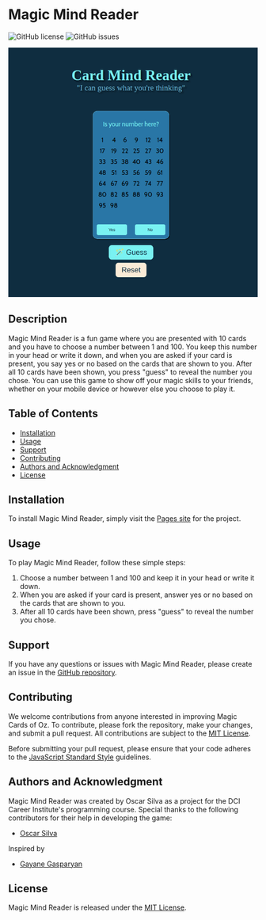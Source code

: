 # Magic Mind Reader 

![GitHub license](https://img.shields.io/github/license/SilvaOz/Magic-Card)
![GitHub issues](https://img.shields.io/github/issues/SilvaOz/Magic-Card)


![](https://github.com/SilvaOz/Magic-Card/blob/main/src/OzCard.png)


## Description

Magic Mind Reader  is a fun game where you are presented with 10 cards and you have to choose a number between 1 and 100. You keep this number in your head or write it down, and when you are asked if your card is present, you say yes or no based on the cards that are shown to you. After all 10 cards have been shown, you press "guess" to reveal the number you chose. You can use this game to show off your magic skills to your friends, whether on your mobile device or however else you choose to play it.

## Table of Contents

- [Installation](#installation)
- [Usage](#usage)
- [Support](#support)
- [Contributing](#contributing)
- [Authors and Acknowledgment](#authors-and-acknowledgment)
- [License](#license)

## Installation

To install Magic Mind Reader, simply visit the [Pages site](https://silvaoz.github.io/Magic-Card/) for the project.

## Usage

To play Magic Mind Reader, follow these simple steps:

1. Choose a number between 1 and 100 and keep it in your head or write it down.
2. When you are asked if your card is present, answer yes or no based on the cards that are shown to you.
3. After all 10 cards have been shown, press "guess" to reveal the number you chose.

## Support

If you have any questions or issues with Magic Mind Reader, please create an issue in the [GitHub repository](https://github.com/SilvaOz/Magic-Card).

## Contributing

We welcome contributions from anyone interested in improving Magic Cards of Oz. To contribute, please fork the repository, make your changes, and submit a pull request. All contributions are subject to the [MIT License](https://github.com/SilvaOz/Magic-Card/blob/master/LICENSE).

Before submitting your pull request, please ensure that your code adheres to the [JavaScript Standard Style](https://standardjs.com/) guidelines.

## Authors and Acknowledgment

Magic Mind Reader was created by Oscar Silva as a project for the DCI Career Institute's programming course. Special thanks to the following contributors for their help in developing the game:

- [Oscar Silva](https://github.com/SilvaOz)

Inspired by 
- [Gayane Gasparyan](https://codepen.io/gayane-gasparyan)

## License

Magic Mind Reader is released under the [MIT License](https://github.com/SilvaOz/Magic-Card/blob/master/LICENSE).
